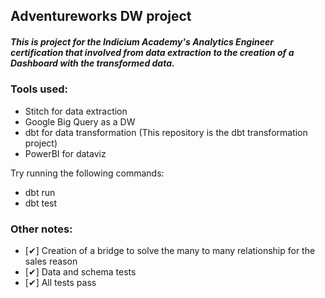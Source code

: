 ## Adventureworks DW project

##### This is project for the Indicium Academy's Analytics Engineer certification that involved from data extraction to the creation of a Dashboard with the transformed data.

### Tools used:
- Stitch for data extraction
- Google Big Query as a DW
- dbt for data transformation (This repository is the dbt transformation project)
- PowerBI for dataviz 


Try running the following commands:
- dbt run
- dbt test


### Other notes:
- [✔] Creation of a bridge to solve the many to many relationship for the sales reason 
- [✔] Data and schema tests
- [✔] All tests pass
